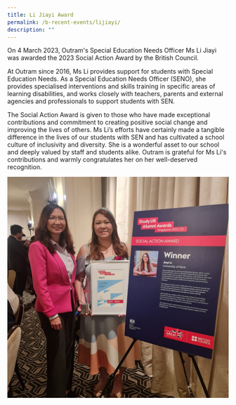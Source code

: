 ```yaml
---
title: Li Jiayi Award
permalink: /b-recent-events/lijiayi/
description: ""
---
```

On 4 March 2023, Outram's Special Education Needs Officer Ms Li Jiayi was awarded the 2023 Social Action Award by the British Council.

At Outram since 2016, Ms Li provides support for students with Special Education Needs. As a Special Education Needs Officer (SENO), she provides specialised interventions and skills training in specific areas of learning disabilities, and works closely with teachers, parents and external agencies and professionals to support students with SEN.

The Social Action Award is given to those who have made exceptional contributions and commitment to creating positive social change and improving the lives of others. Ms Li’s efforts have certainly made a tangible difference in the lives of our students with SEN and has cultivated a school culture of inclusivity and diversity. She is a wonderful asset to our school and deeply valued by staff and students alike. Outram is grateful for Ms Li's contributions and warmly congratulates her on her well-deserved recognition.

![](/images/News%20and%20Announcements/2023/Li%20Jiayi%20Award/photo%20-%20ms%20li.jpg)